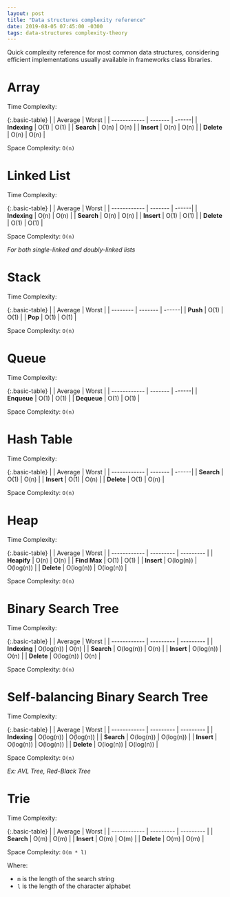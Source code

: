 ```yaml
---
layout: post
title: "Data structures complexity reference"
date: 2019-08-05 07:45:00 -0300
tags: data-structures complexity-theory
---
```


Quick complexity reference for most common data structures, considering efficient implementations usually available in frameworks class libraries.

Array
============

Time Complexity:

{:.basic-table}
|              | Average | Worst |
| ------------ | ------- | ------|
| **Indexing** | O(1)    | O(1)  |
| **Search**   | O(n)    | O(n)  |
| **Insert**   | O(n)    | O(n)  |
| **Delete**   | O(n)    | O(n)  |

Space Complexity: `O(n)`


Linked List
============

Time Complexity:

{:.basic-table}
|              | Average | Worst |
| ------------ | ------- | ------|
| **Indexing** | O(n)    | O(n)  |
| **Search**   | O(n)    | O(n)  |
| **Insert**   | O(1)    | O(1)  |
| **Delete**   | O(1)    | O(1)  |

Space Complexity: `O(n)`

*For both single-linked and doubly-linked lists*


Stack
============

Time Complexity:

{:.basic-table}
|          | Average | Worst |
| -------- | ------- | ------|
| **Push** | O(1)    | O(1)  |
| **Pop**  | O(1)    | O(1)  |

Space Complexity: `O(n)`


Queue
============

Time Complexity:

{:.basic-table}
|              | Average | Worst |
| ------------ | ------- | ------|
| **Enqueue**  | O(1)    | O(1)  |
| **Dequeue**  | O(1)    | O(1)  |

Space Complexity: `O(n)`


Hash Table
============

Time Complexity:

{:.basic-table}
|              | Average | Worst |
| ------------ | ------- | ------|
| **Search**   | O(1)    | O(n)  |
| **Insert**   | O(1)    | O(n)  |
| **Delete**   | O(1)    | O(n)  |

Space Complexity: `O(n)`


Heap
============

Time Complexity:

{:.basic-table}
|              | Average   | Worst     |
| ------------ | --------- | --------- |
| **Heapify**  | O(n)      | O(n)      |
| **Find Max** | O(1)      | O(1)      |
| **Insert**   | O(log(n)) | O(log(n)) |
| **Delete**   | O(log(n)) | O(log(n)) |

Space Complexity: `O(n)`


Binary Search Tree
============

Time Complexity:

{:.basic-table}
|              | Average   | Worst     |
| ------------ | --------- | --------- |
| **Indexing** | O(log(n)) | O(n)      |
| **Search**   | O(log(n)) | O(n)      |
| **Insert**   | O(log(n)) | O(n)      |
| **Delete**   | O(log(n)) | O(n)      |

Space Complexity: `O(n)`


Self-balancing Binary Search Tree
============

Time Complexity:

{:.basic-table}
|              | Average   | Worst     |
| ------------ | --------- | --------- |
| **Indexing** | O(log(n)) | O(log(n)) |
| **Search**   | O(log(n)) | O(log(n)) |
| **Insert**   | O(log(n)) | O(log(n)) |
| **Delete**   | O(log(n)) | O(log(n)) |

Space Complexity: `O(n)`

*Ex: AVL Tree, Red-Black Tree*


Trie
============

Time Complexity:

{:.basic-table}
|              | Average   | Worst     |
| ------------ | --------- | --------- |
| **Search**   | O(m)      | O(m)      |
| **Insert**   | O(m)      | O(m)      |
| **Delete**   | O(m)      | O(m)      |

Space Complexity: `O(m * l)`

Where:
* `m` is the length of the search string
* `l` is the length of the character alphabet